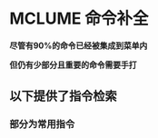 # MCLUME 命令补全
 **尽管有90%的命令已经被集成到菜单内**
  
 **但仍有少部分且重要的命令需要手打**
<Linkcard url="/docs/mclume/play/菜单" title="MCLUME 菜单" description="快速跳转" logo="/mlicon.png"/>
## 以下提供了指令检索
### 部分为常用指令
<CommandExplorer />